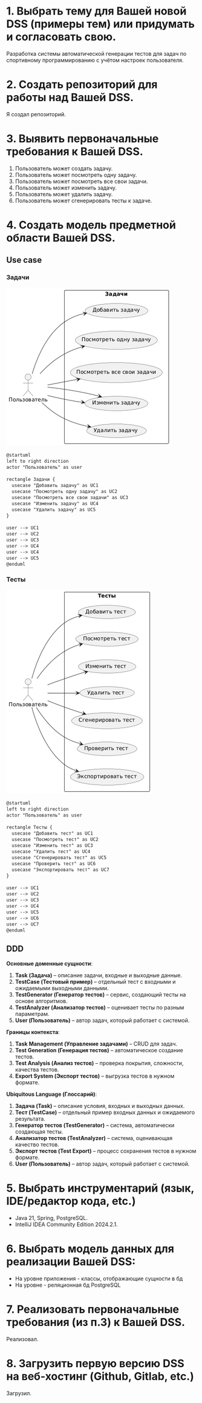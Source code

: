 # 1. Выбрать тему для Вашей новой DSS (примеры тем) или придумать и согласовать свою.
Разработка системы автоматической
генерации тестов для задач по
спортивному программированию с учётом
настроек пользователя.

# 2. Создать репозиторий для работы над Вашей DSS.
Я создал репозиторий.

# 3. Выявить первоначальные требования к Вашей DSS.
1. Пользователь может создать задачу.
2. Пользователь может посмотреть одну задачу.
3. Пользователь может посмотреть все свои задачи.
4. Пользователь может изменить задачу.
5. Пользователь может удалить задачу.
6. Пользователь может сгенерировать тесты к задаче.

# 4. Создать модель предметной области Вашей DSS.
## Use case
### Задачи
![uc_tasks](./assets/use_case_tasks.png)
```plantuml
@startuml
left to right direction
actor "Пользователь" as user

rectangle Задачи {
  usecase "Добавить задачу" as UC1
  usecase "Посмотреть одну задачу" as UC2
  usecase "Посмотреть все свои задачи" as UC3
  usecase "Изменить задачу" as UC4
  usecase "Удалить задачу" as UC5
}

user --> UC1
user --> UC2
user --> UC3
user --> UC4
user --> UC4
user --> UC5
@enduml
```
### Тесты
![uc_tests](./assets/use_case_tests.png)
```plantuml
@startuml
left to right direction
actor "Пользователь" as user

rectangle Тесты {
  usecase "Добавить тест" as UC1
  usecase "Посмотреть тест" as UC2
  usecase "Изменить тест" as UC3
  usecase "Удалить тест" as UC4
  usecase "Сгенерировать тест" as UC5
  usecase "Проверить тест" as UC6
  usecase "Экспортировать тест" as UC7
}

user --> UC1
user --> UC2
user --> UC3
user --> UC4
user --> UC5
user --> UC6
user --> UC7
@enduml
```

## DDD
**Основные доменные сущности**:
1. **Task (Задача)** – описание задачи, входные и выходные данные.
2. **TestCase (Тестовый пример)** – отдельный тест с входными и ожидаемыми выходными данными.
3. **TestGenerator (Генератор тестов)** – сервис, создающий тесты на основе алгоритмов.
4. **TestAnalyzer (Анализатор тестов)** – оценивает тесты по разным параметрам.
5. **User (Пользователь)** – автор задач, который работает с системой.

**Границы контекста**:
1. **Task Management (Управление задачами)** – CRUD для задач.
2. **Test Generation (Генерация тестов)** – автоматическое создание тестов.
3. **Test Analysis (Анализ тестов)** – проверка покрытия, сложности, качества тестов.
4. **Export System (Экспорт тестов)** – выгрузка тестов в нужном формате.

**Ubiquitous Language (Глоссарий)**:
1. **Задача (Task)** – описание условия, входных и выходных данных.
2. **Тест (TestCase)** – отдельный пример входных данных и ожидаемого результата.
3. **Генератор тестов (TestGenerator)** – система, автоматически создающая тесты.
4. **Анализатор тестов (TestAnalyzer)** – система, оценивающая качество тестов.
5. **Экспорт тестов (Test Export)** – процесс сохранения тестов в нужном формате.
6. **User (Пользователь)** – автор задач, который работает с системой.

# 5. Выбрать инструментарий (язык, IDE/редактор кода, etc.) 
* Java 21, Spring, PostgreSQL.
* IntelliJ IDEA Community Edition 2024.2.1.

# 6. Выбрать модель данных для реализации Вашей DSS:
* На уровне приложения - классы, отображающие сущности в бд
* На уровне - реляционная бд PostgreSQL

# 7. Реализовать первоначальные требования (из п.3) к Вашей DSS. 
Реализовал.

# 8. Загрузить первую версию DSS на веб-хостинг (Github, Gitlab, etc.)
Загрузил.
